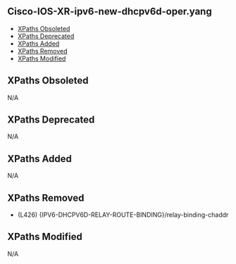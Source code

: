 ## Cisco-IOS-XR-ipv6-new-dhcpv6d-oper.yang

- [XPaths Obsoleted](#xpaths-obsoleted)
- [XPaths Deprecated](#xpaths-deprecated)
- [XPaths Added](#xpaths-added)
- [XPaths Removed](#xpaths-removed)
- [XPaths Modified](#xpaths-modified)

## XPaths Obsoleted

N/A

## XPaths Deprecated

N/A

## XPaths Added

N/A

## XPaths Removed

- (L426)	{IPV6-DHCPV6D-RELAY-ROUTE-BINDING}/relay-binding-chaddr

## XPaths Modified

N/A

